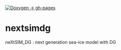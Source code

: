 [![Doxygen -> gh-pages](https://github.com/netxsimdg/nextsimdg/actions/workflows/doxygen.yml/badge.svg)](https://netxsimdg.github.io/netxsimdg)

# nextsimdg
neXtSIM_DG : next generation sea-ice model with DG
